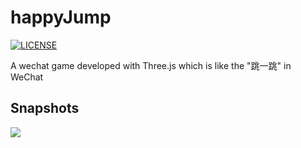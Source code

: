 # happyJump

[![LICENSE](https://img.shields.io/badge/license-Anti%20996-blue.svg)](https://github.com/996icu/996.ICU/blob/master/LICENSE)

A wechat game developed with Three.js which is like the "跳一跳" in WeChat

## Snapshots

![](./snapshots/1553235584864.jpg)

